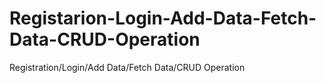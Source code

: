 # Registarion-Login-Add-Data-Fetch-Data-CRUD-Operation
Registration/Login/Add Data/Fetch Data/CRUD Operation
